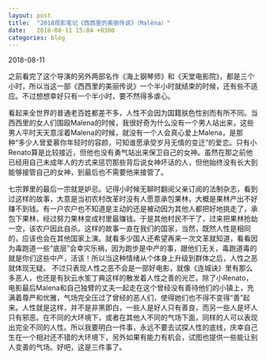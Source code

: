 ```yaml
---
layout: post
title:  "2018观影笔记《西西里的美丽传说》（Malèna）"
date:   2018-08-11 15:04 +0300
categories: blog
---
```


2018-08-11

之前看完了这个导演的另外两部名作《海上钢琴师》和《天堂电影院》，都是三个小时，所以当这一部《西西里的美丽传说》一个半小时就结束的时候，还有些不适应。不过想想幸好只有一个半小时，要不然得多虐心。

看起来全世界的普通老百姓都差不多，人性不会因为国籍肤色性别而有所不同。当西西里的女人们围殴Malena的时候，我很好奇为什么没有一个男人站出来，这些男人平时天天意淫着Malena的时候，就没有一个人会真心爱上Malena，是那种“多少人曾爱慕你年轻时的容颜，可知谁愿承受岁月无情的变迁”的爱恋。只有小Renato算是比较接近，但他也没有勇气站出来保卫自己的女神。虽然在那之前他已经用自己未成年人的方式来惩罚那些背后说女神坏话的人，但他始终没有长大到能够接管自己的女神，到最后也不需要他来接管了。

七宗罪里的最后一宗就是妒忌。记得小时候无聊时翻阅父亲订阅的法制杂志，看到过这样的故事，大意是当初农村改革时没有人愿意承包果林，大概是果林产出不好赚不到钱。有一户农户也不知道是主动的还是被动因为其他人都把好地挑走了，承包下果林，经过努力果林变成村里最赚钱。于是其他村民不干了，过来把果林抢劫一空，该农户因此自杀。这样的故事一直在我们的国家，当然，既然人性是相同的，应该也会在其他国家上演。就看多少国人还希望再来一次文革就知道，看看因为毒跑道一些“底层”会幸灾乐祸，因为跑步是中产的事，跟他们无关，毒跑道毒的就是你们这些中产，活该！所以当这种情绪从个体身上升级到群体之后，人性之恶就体现无疑。
不过只表现人性之恶不会是一部好电影，就像《连城诀》里有那么多恶人，也还是有狄云水笙丁典这样的散发着人性之善的光芒。除了小Renato，电影最后Malena和自己独臂的丈夫一起走在这个曾经没有善待他们的小镇上，充满着尊严和优雅，气场完全压过了曾经的恶人们，使得她们也不得不变得“善”起来。人性就是这样，并不是非黑即白，一些人是好人只有善良，而另一些人是坏人只有邪恶。在不同的大环境下，或者在其他人不同的气场下面，同样的人可以表现出完全不同的人性。所以我要明白一件事，永远不要去试探人性的底线，庆幸自己生在一个相对还不错的大环境下，另外如果有能力有机会，试图也提供一些能让别人变善的气场。好吧，这是三件事了。




<!--end-->
